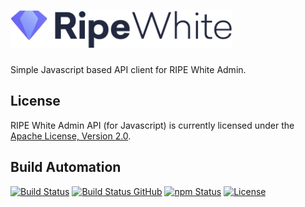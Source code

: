 <h1><a href="https://tech.platforme.com"><img src="res/logo.svg" alt="RIPE White Admin API (for Javascript)" height="60" style="height: 60px;"></a></h1>

Simple Javascript based API client for RIPE White Admin.

## License

RIPE White Admin API (for Javascript) is currently licensed under the [Apache License, Version 2.0](http://www.apache.org/licenses/).

## Build Automation

[![Build Status](https://travis-ci.com/ripe-tech/ripe-white-admin-api-js.svg?branch=master)](https://travis-ci.com/ripe-tech/ripe-white-admin-api-js)
[![Build Status GitHub](https://github.com/ripe-tech/ripe-white-admin-api-js/workflows/Main%20Workflow/badge.svg)](https://github.com/ripe-tech/ripe-white-admin-api-js/actions)
[![npm Status](https://img.shields.io/npm/v/ripe-white-admin-api.svg)](https://www.npmjs.com/package/ripe-white-admin-api)
[![License](https://img.shields.io/badge/license-Apache%202.0-blue.svg)](https://www.apache.org/licenses/)
 